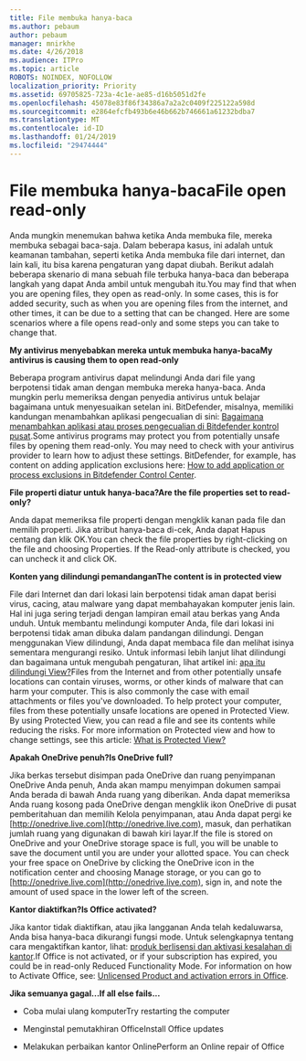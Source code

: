 ```yaml
---
title: File membuka hanya-baca
ms.author: pebaum
author: pebaum
manager: mnirkhe
ms.date: 4/26/2018
ms.audience: ITPro
ms.topic: article
ROBOTS: NOINDEX, NOFOLLOW
localization_priority: Priority
ms.assetid: 69705825-723a-4c1e-ae85-d16b5051d2fe
ms.openlocfilehash: 45078e83f86f34386a7a2a2c0409f225122a598d
ms.sourcegitcommit: e2864efcfb493b6e46b662b746661a61232bdba7
ms.translationtype: MT
ms.contentlocale: id-ID
ms.lasthandoff: 01/24/2019
ms.locfileid: "29474444"
---
```

# <a name="file-open-read-only"></a><span data-ttu-id="cb3d6-102">File membuka hanya-baca</span><span class="sxs-lookup"><span data-stu-id="cb3d6-102">File open read-only</span></span>

<span data-ttu-id="cb3d6-p101">Anda mungkin menemukan bahwa ketika Anda membuka file, mereka membuka sebagai baca-saja. Dalam beberapa kasus, ini adalah untuk keamanan tambahan, seperti ketika Anda membuka file dari internet, dan lain kali, itu bisa karena pengaturan yang dapat diubah. Berikut adalah beberapa skenario di mana sebuah file terbuka hanya-baca dan beberapa langkah yang dapat Anda ambil untuk mengubah itu.</span><span class="sxs-lookup"><span data-stu-id="cb3d6-p101">You may find that when you are opening files, they open as read-only. In some cases, this is for added security, such as when you are opening files from the internet, and other times, it can be due to a setting that can be changed. Here are some scenarios where a file opens read-only and some steps you can take to change that.</span></span>
  
 <span data-ttu-id="cb3d6-106">**My antivirus menyebabkan mereka untuk membuka hanya-baca**</span><span class="sxs-lookup"><span data-stu-id="cb3d6-106">**My antivirus is causing them to open read-only**</span></span>
  
<span data-ttu-id="cb3d6-p102">Beberapa program antivirus dapat melindungi Anda dari file yang berpotensi tidak aman dengan membuka mereka hanya-baca. Anda mungkin perlu memeriksa dengan penyedia antivirus untuk belajar bagaimana untuk menyesuaikan setelan ini. BitDefender, misalnya, memiliki kandungan menambahkan aplikasi pengecualian di sini: [Bagaimana menambahkan aplikasi atau proses pengecualian di Bitdefender kontrol pusat](https://www.bitdefender.com/support/how-to-add-application-or-process-exclusions-in-bitdefender-control-center-1119.mdl).</span><span class="sxs-lookup"><span data-stu-id="cb3d6-p102">Some antivirus programs may protect you from potentially unsafe files by opening them read-only. You may need to check with your antivirus provider to learn how to adjust these settings. BitDefender, for example, has content on adding application exclusions here: [How to add application or process exclusions in Bitdefender Control Center](https://www.bitdefender.com/support/how-to-add-application-or-process-exclusions-in-bitdefender-control-center-1119.mdl).</span></span>
  
 <span data-ttu-id="cb3d6-110">**File properti diatur untuk hanya-baca?**</span><span class="sxs-lookup"><span data-stu-id="cb3d6-110">**Are the file properties set to read-only?**</span></span>
  
<span data-ttu-id="cb3d6-p103">Anda dapat memeriksa file properti dengan mengklik kanan pada file dan memilih properti. Jika atribut hanya-baca di-cek, Anda dapat Hapus centang dan klik OK.</span><span class="sxs-lookup"><span data-stu-id="cb3d6-p103">You can check the file properties by right-clicking on the file and choosing Properties. If the Read-only attribute is checked, you can uncheck it and click OK.</span></span>
  
 <span data-ttu-id="cb3d6-113">**Konten yang dilindungi pemandangan**</span><span class="sxs-lookup"><span data-stu-id="cb3d6-113">**The content is in protected view**</span></span>
  
<span data-ttu-id="cb3d6-p104">File dari Internet dan dari lokasi lain berpotensi tidak aman dapat berisi virus, cacing, atau malware yang dapat membahayakan komputer jenis lain. Hal ini juga sering terjadi dengan lampiran email atau berkas yang Anda unduh. Untuk membantu melindungi komputer Anda, file dari lokasi ini berpotensi tidak aman dibuka dalam pandangan dilindungi. Dengan menggunakan View dilindungi, Anda dapat membaca file dan melihat isinya sementara mengurangi resiko. Untuk informasi lebih lanjut lihat dilindungi dan bagaimana untuk mengubah pengaturan, lihat artikel ini: [apa itu dilindungi View?](https://support.office.com/en-us/article/d6f09ac7-e6b9-4495-8e43-2bbcdbcb6653)</span><span class="sxs-lookup"><span data-stu-id="cb3d6-p104">Files from the Internet and from other potentially unsafe locations can contain viruses, worms, or other kinds of malware that can harm your computer. This is also commonly the case with email attachments or files you've downloaded. To help protect your computer, files from these potentially unsafe locations are opened in Protected View. By using Protected View, you can read a file and see its contents while reducing the risks. For more information on Protected view and how to change settings, see this article: [What is Protected View?](https://support.office.com/en-us/article/d6f09ac7-e6b9-4495-8e43-2bbcdbcb6653)</span></span>
  
 <span data-ttu-id="cb3d6-119">**Apakah OneDrive penuh?**</span><span class="sxs-lookup"><span data-stu-id="cb3d6-119">**Is OneDrive full?**</span></span>
  
<span data-ttu-id="cb3d6-p105">Jika berkas tersebut disimpan pada OneDrive dan ruang penyimpanan OneDrive Anda penuh, Anda akan mampu menyimpan dokumen sampai Anda berada di bawah Anda ruang yang diberikan. Anda dapat memeriksa Anda ruang kosong pada OneDrive dengan mengklik ikon OneDrive di pusat pemberitahuan dan memilih Kelola penyimpanan, atau Anda dapat pergi ke [http://onedrive.live.com](http://onedrive.live.com), masuk, dan perhatikan jumlah ruang yang digunakan di bawah kiri layar.</span><span class="sxs-lookup"><span data-stu-id="cb3d6-p105">If the file is stored on OneDrive and your OneDrive storage space is full, you will be unable to save the document until you are under your allotted space. You can check your free space on OneDrive by clicking the OneDrive icon in the notification center and choosing Manage storage, or you can go to [http://onedrive.live.com](http://onedrive.live.com), sign in, and note the amount of used space in the lower left of the screen.</span></span>
  
 <span data-ttu-id="cb3d6-122">**Kantor diaktifkan?**</span><span class="sxs-lookup"><span data-stu-id="cb3d6-122">**Is Office activated?**</span></span>
  
<span data-ttu-id="cb3d6-p106">Jika kantor tidak diaktifkan, atau jika langganan Anda telah kedaluwarsa, Anda bisa hanya-baca dikurangi fungsi mode. Untuk selengkapnya tentang cara mengaktifkan kantor, lihat: [produk berlisensi dan aktivasi kesalahan di kantor](https://support.office.com/en-us/article/0d23d3c0-c19c-4b2f-9845-5344fedc4380).</span><span class="sxs-lookup"><span data-stu-id="cb3d6-p106">If Office is not activated, or if your subscription has expired, you could be in read-only Reduced Functionality Mode. For information on how to Activate Office, see: [Unlicensed Product and activation errors in Office](https://support.office.com/en-us/article/0d23d3c0-c19c-4b2f-9845-5344fedc4380).</span></span>
  
 <span data-ttu-id="cb3d6-125">**Jika semuanya gagal...**</span><span class="sxs-lookup"><span data-stu-id="cb3d6-125">**If all else fails...**</span></span>
  
- <span data-ttu-id="cb3d6-126">Coba mulai ulang komputer</span><span class="sxs-lookup"><span data-stu-id="cb3d6-126">Try restarting the computer</span></span>
    
- <span data-ttu-id="cb3d6-127">Menginstal pemutakhiran Office</span><span class="sxs-lookup"><span data-stu-id="cb3d6-127">Install Office updates</span></span>
    
- <span data-ttu-id="cb3d6-128">Melakukan perbaikan kantor Online</span><span class="sxs-lookup"><span data-stu-id="cb3d6-128">Perform an Online repair of Office</span></span>
    

